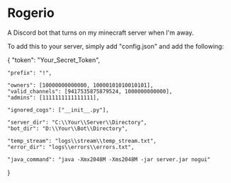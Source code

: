 # Rogerio
A Discord bot that turns on my minecraft server when I'm away.

To add this to your server, simply add "config.json" and add the following:

{
    "token": "Your_Secret_Token",

    "prefix": "!",

    "owners": [10000000000000, 10000101010010101],
    "valid_channels": [9417535875879524, 1000000000000],
    "admins": [1111111111111111],

    "ignored_cogs": ["__init__.py"],

    "server_dir": "C:\\Your\\Server\\Directory",
    "bot_dir": "D:\\Your\\Bot\\Directory",

    "temp_stream": "logs\\stream\\temp_stream.txt",
    "error_dir": "logs\\errors\\errors.txt",

    "java_command": "java -Xmx2048M -Xms2048M -jar server.jar nogui"
}
